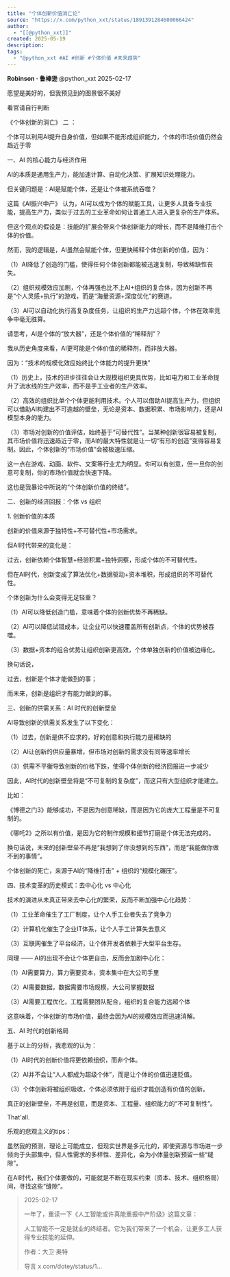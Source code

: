 ```yaml
---
title: "个体创新价值消亡论"
source: "https://x.com/python_xxt/status/1891391284600066424"
author:
  - "[[@python_xxt]]"
created: 2025-05-19
description:
tags:
  - "@python_xxt #AI #创新 #个体价值 #未来趋势"
---
```

**Robinson · 鲁棒逊** @python\_xxt 2025-02-17

愿望是美好的，但我预见到的图景很不美好  
  
看官请自行判断  
  
《个体创新的消亡》 二 ：  
  
个体可以利用AI提升自身价值，但如果不能形成组织能力，个体的市场价值仍然会趋近于零  
  
一、AI 的核心能力与经济作用  
  
AI的本质是通用生产力，能加速计算、自动化决策、扩展知识处理能力。  
  
但关键问题是：AI是赋能个体，还是让个体被系统吞噬？  
  
这篇《AI振兴中产》 认为，AI可以成为个体的赋能工具，让更多人具备专业技能，提高生产力，类似于过去的工业革命如何让普通工人进入更复杂的生产体系。  
  
但这个观点的假设是：技能的扩展会带来个体创新能力的增长，而不是降维打击个体的价值。  
  
然而，我的逻辑是，AI虽然会赋能个体，但更快稀释个体创新的价值，因为：  
  
（1）AI降低了创造的门槛，使得任何个体创新都能被迅速复制，导致稀缺性丧失。

（2）组织规模效应加剧，个体再强也比不上AI+组织的复合体，因为创新不再是“个人灵感+执行”的游戏，而是“海量资源+深度优化”的赛道。

（3）AI可以自动化执行高复杂度任务，让组织的生产力远超个体，个体在效率竞争中毫无胜算。  
  
请思考，AI是个体的“放大器”，还是个体价值的“稀释剂”？  
  
我从历史角度来看，AI更可能是个体价值的稀释剂，而非放大器。  
  
因为：“技术的规模化效应始终比个体能力的提升更快”  
  
（1）历史上，技术的进步往往会让大规模组织更具优势，比如电力和工业革命提升了流水线的生产效率，而不是手工业者的生产效率。  
  
（2）高效的组织比单个个体更能利用技术。个人可以借助AI提高生产力，但组织可以借助AI构建出不可逾越的壁垒，无论是资本、数据积累、市场影响力，还是AI模型本身的能力。  
  
（3）市场对创新的价值评估，始终基于“可替代性”。当某种创新很容易被复制，其市场价值将迅速趋近于零，而AI的最大特性就是让一切“有形的创造”变得容易复制。因此，个体创新的“市场价值”会被极速压缩。  
  
这一点在游戏、动画、软件、文案等行业尤为明显。你可以有创意，但一旦你的创意可复制，你的市场价值就会快速下降。  
  
这也是我暴论中所说的“个体创新价值的终结”。  
  
二、创新的经济回报：个体 vs 组织

1\. 创新价值的本质

创新的价值来源于独特性+不可替代性+市场需求。  
  
但AI时代带来的变化是：  
  
过去，创新依赖个体智慧+经验积累+独特洞察，形成个体的不可替代性。

但在AI时代，创新变成了算法优化+数据驱动+资本堆积，形成组织的不可替代性。  
  
个体创新为什么会变得无足轻重？  
  
（1）AI可以降低创造门槛，意味着个体的创新优势不再稀缺。

（2）AI可以降低试错成本，让企业可以快速覆盖所有创新点，个体的优势被吞噬。

（3）数据+资本的组合优势让组织创新更高效，个体单独创新的价值被边缘化。  
  
换句话说，

过去，创新是个体才能做到的事；

而未来，创新是组织才有能力做到的事。  
  
三、创新的供需关系：AI 时代的创新壁垒

AI导致创新的供需关系发生了以下变化：  
  
（1）过去，创新是供不应求的，好的创意和执行能力是稀缺的

（2）AI让创新的供应量暴增，但市场对创新的需求没有同等速率增长

（3）供需不平衡导致创新的价格下跌，使得个体创新的经济回报进一步减少  
  
因此，AI时代的创新壁垒将是“不可复制的复杂度”，而这只有大型组织才能建立。  
  
比如：  
  
《博德之门3》能够成功，不是因为创意稀缺，而是因为它的庞大工程量是不可复制的。

《哪吒2》之所以有价值，是因为它的制作规模和细节打磨是个体无法完成的。  
  
换句话说，未来的创新壁垒不再是“我想到了你没想到的东西”，而是“我能做你做不到的事情”。  
  
个体创新的死亡，来源于AI的“降维打击” + 组织的“规模化碾压”。  
  
四、技术变革的历史模式：去中心化 vs 中心化

技术的演进从未真正带来去中心化的繁荣，反而不断加强中心化趋势：  
  
（1）工业革命催生了工厂制度，让个人手工业者失去了竞争力

（2）计算机化催生了企业IT体系，让个人手工计算失去意义

（3）互联网催生了平台经济，让个体开发者依赖于大型平台生存。  
  
同理 —— AI的出现不会让个体更自由，反而会加剧中心化：  
  
（1）AI需要算力，算力需要资本，资本集中在大公司手里

（2）AI需要数据，数据需要市场规模，大公司掌握数据

（3）AI需要工程优化，工程需要团队配合，组织的复合能力远超个体  
  
这意味着，个体创新的市场价值，最终会因为AI的规模效应而迅速消解。  
  
五、AI 时代的创新格局  
  
基于以上的分析，我悲观的认为：

（1）AI时代的创新价值将更依赖组织，而非个体。  
  
（2）AI并不会让“人人都成为超级个体”，而是让个体的价值迅速贬值。

（3）个体创新将被组织吸收，个体必须依附于组织才能创造有价值的创新。  
  
真正的创新壁垒，不再是创意，而是资本、工程量、组织能力的“不可复制性”。  
  
That'all.  
  
乐观的悲观主义的tips：

虽然我的预测，理论上可能成立，但现实世界是多元化的，即使资源与市场进一步倾向于头部集中，但人性需求的多样性、差异化，会为小体量创新预留一些“缝隙”。  
  
在AI时代，我们个体要做的，可能就是不断在现实约束（资本、技术、组织格局）间，寻找这些“缝隙”。

> 2025-02-17
> 
> 一年了，重读一下《人工智能或许真能重振中产阶级》这篇文章：
> 
> 人工智能不一定是就业的终结者。它为我们带来了一个机会，让更多工人获得专业技能的延伸。
> 
> 作者：大卫·奥特
> 
> 导言 x.com/dotey/status/1…
